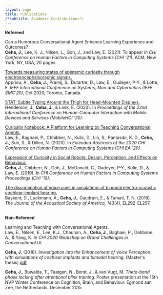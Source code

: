```yaml
---
layout: page
title: Publications
/*subtitle: Academic Contributions*/
---
```

**Refereed**

Can a Humorous Conversational  Agent Enhance Learning Experience and Outcomes? 
<br>
**Ceha, J.**, Lee, K. J., Nilsen, L., Goh, J., and Law, E. (2021). To appear in _CHI Conference on Human Factors in Computing Systems (CHI '21)._ ACM, New York, NY, USA, 20 pages.
<br>

[Towards measuring states of epistemic curiosity through electroencephalographic signals.](http://conf.papercept.net/proceedings/SMC20/0770.pdf) 
<br>
Appriou, A., **Ceha, J.**, Pramij, S., Dutartre, D., Law, E., Oudeyer, P-Y., & Lotte, F. _IEEE International Conference on Systems, Man and Cybernetics (IEEE SMC'20)_, Oct 2020, Toronto, Canada.
<br>

[STAT: Subtle Typing Around the Thigh for Head-Mounted Displays.](https://doi.org/10.1145/3379503.3403549) 
<br>
Henderson, J., **Ceha, J.**, & Lank, E. (2020). In _Proceedings of the 22nd International Conference on Human-Computer Interaction with Mobile Devices and Services (MobileHCI '20)_.
<br>

[Curiosity Notebook: A Platform for Learning by Teaching Conversational Agents.](https://doi.org/10.1145/3334480.3382783) 
<br>
Law, E., Baghaei, P., Chhibber, N., Kulic, D., Lin, S., Pantasdo, K. D., **Ceha, J.**, Suh, S., & Dillen, N. (2020). In _Extended Abstracts of the 2020 CHI Conference on Human Factors in Computing Systems (CHI EA '20)_. 
<br>

[Expression of Curiosity in Social Robots: Design, Perception, and Effects on Behaviour.](https://doi.org/10.1145/3290605.3300636) 
<br>
**Ceha, J.**, Chibberr, N., Goh, J., McDonald, C., Oudeyer, P-Y., Kulic, D., & Law, E. (2019).  In _CHI Conference on Human Factors in Computing Systems Proceedings (CHI '19)_. 
<br>

[The discrimination of voice cues in simulations of bimodal electro-acoustic cochlear-implant hearing.](https://doi.org/10.1121/1.5034171) 
<br>
Başkent, D., Luckmann, A., **Ceha, J.**, Gaudrain, E., & Tamati, T. N. (2018). _The Journal of the Acoustical Society of America, 143_(4), EL292-EL297. 
<br>
<br>


**Non-Refereed**

Learning and Teaching with Conversational Agents. 
<br>
Law, E., Nilsen, E., Lee, K.J., Chauhan, A., **Ceha, J.**, Baghaei, P., Debbane, A., & Yang, K. In _CHI 2020 Workshop on Grand Challenges in Conversational UI._
<br>

**Ceha, J.** (2016). _Investigation into the Enhancement of Voice Perception: with simulations of cochlear implants and bimodal hearing._ (Master's thesis) [pdf](https://jceha.github.io/NewRepo/J.M.Ceha_MasterThesis2016.pdf)
<br>

**Ceha, J.**, Buwalda, T., Taatgen, N., Borst, J., & van Vugt, M. _Theta-band phase locking after attentional blink training._ Poster presentation at the 15th NVP Winter Conference on Cognition, Brain, and Behaviour. Egmond aan Zee, the Netherlands. December 2015


